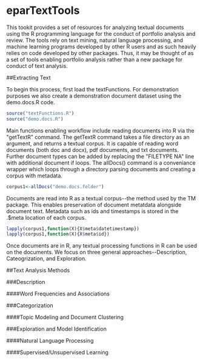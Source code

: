 # eparTextTools

This tookit provides a set of resources for analyzing textual documents using the R programming language for the conduct of portfolio analysis and review. The tools rely on text mining, natural language processing, and machine learning programs developed by other R users and as such heavily relies on code developed by other packages. Thus, it may be thought of as a set of tools enabling portfolio analysis rather than a new package for conduct of text analysis.

##Extracting Text

To begin this process, first load the textFunctions. For demonstration purposes we also create a demonstration document dataset using the demo.docs.R code.

```r
source("textFunctions.R")
source("demo.docs.R")
```

Main functions enabling workflow include reading documents into R via the "getTextR" command. The getTextR command takes a file directory as an argument, and returns a textual corpus. It is capable of reading word documents (both doc and docx), pdf documents, and txt documents. Further document types can be added by replacing the "FILETYPE NA" line with additional document if loops. The allDocs() command is a conveniance wrapper which loops through a directory parsing documents and creating a corpus with metadata.

```r
corpus1<-allDocs("demo.docs.folder")
```

Documents are read into R as a textual corpus--the method used by the TM package. This enables preservation of document metatdata alongside document text. Metadata such as ids and timestamps is stored in the .$meta location of each corpus.

```r
lapply(corpus1,function(X){X$meta$datetimestamp})
lapply(corpus1,function(X){X$meta$id})

```

Once documents are in R, any textual processing functions in R can be used on the documents. We focus on three general approaches--Description, Cateogrization, and Exploration.


##Text Analysis Methods


###Description

####Word Frequencies and Associations

###Categorization

####Topic Modeling and Document Clustering 

###Exploration and Model Identification

####Natural Language Processing

####Supervised/Unsupervised Learning
